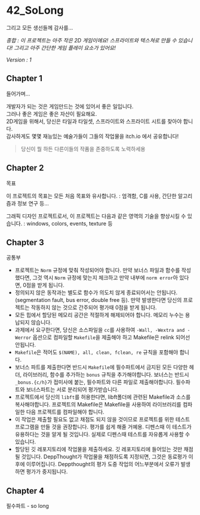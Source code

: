 # 42_SoLong

그리고 모든 생선들께 감사를...

*종합 : 이 프로젝트는 아주 작은 2D 게임이에요! 스프라이트와 텍스쳐로 만들 수 있습니다! 그리고 아주 간단한 게임 플레이 요소가 있어요!*

*Version : 1*


## Chapter 1


들어가며...   


개발자가 되는 것은 게임만드는 것에 있어서 좋은 일입니다.   
그러나 좋은 게임은 좋은 자산이 필요해요.   
2D게임을 위해서, 당신은 타일과 타일셋, 스프라이트와 스프라이트 시트를 찾아야 합니다.   
감사하게도 몇몇 재능있는 예술가들이 그들의 작업물을 itch.io 에서 공유합니다!    

> 당신이 뭘 하든 다른이들의 작품을 존중하도록 노력하세용


## Chapter 2


목표

이 프로젝트의 목표는 모든 처음 목표와 유사합니다. : 엄격함, C를 사용, 간단한 알고리즘과 정보 연구 등...   


그래픽 디자인 프로젝트로서, 이 프로젝트는 다음과 같은 영역의 기술을 향상시킬 수 있습니다. : windows, colors, events, texture 등

## Chapter 3


공통부

- 프로젝트는 `Norm` 규정에 맞춰 작성되어야 합니다. 만약 보너스 파일과 함수를 작성했다면, 그것 역시 `Norm` 규정에 맞는지 체크하고 만약 내부에 `norm error`아 있다면, 0점을 받게 됩니다.
- 정의되지 않은 동작과는 별도로 함수가 의도치 않게 종료되어서는 안됩니다. (segmentation fault, bus error, double free 등). 만약 발생한다면 당신의 프로젝트는 작동하지 않는 것으로 간주되어 평가때 0점을 받게 됩니다.
- 모든 힙에서 할당된 메모리 공간은 적절하게 해제되어야 합니다. 메모리 누수는 용납되지 않습니다.
- 과제에서 요구한다면, 당신은 소스파일을 `cc`를 사용하여 `-Wall, -Wextra and -Werror` 옵션으로 컴파일할 `Makefile`을 제출해야 하고 Makefile은 relink 되어선 안됩니다.
- `Makefile`은 적어도 `$(NAME), all, clean, fclean, re` 규칙을 포함해야 합니다.
- 보너스 파트를 제출한다면 반드시 `Makefile`에 필수파트에서 금지된 모든 다양한 헤더, 라이브러리, 함수를 추가하는 `bonus` 규칙을 추가해야합니다. 보너스는 반드시 `_bonus.{c/h}`가 접미사에 붙는, 필수파트와 다른 파일로 제출해야합니다. 필수파트와 보너스파트는 서로 분리되어 평가받습니다.
- 프로젝트에서 당신의 `libft`를 허용한다면, libft폴더에 관련된 Makefile과 소스를 복사해야합니다. 프로젝트의 Makefile은 Makefile을 사용하여 라이브러리를 컴파일한 다음 프로젝트를 컴파일해야 합니다.
- 이 작업은 제출할 필요도 없고 채점도 되지 않을 것이므로 프로젝트를 위한 테스트 프로그램을 만들 것을 권장합니다. 평가를 쉽게 해줄 거예용. 디펜스때 이 테스트가 유용하다는 것을 알게 될 것입니다. 실제로 디펜스때 테스트를 자유롭게 사용할 수 있습니다.
- 할당된 깃 레포지토리에 작업물을 제출하세요. 깃 레포지토리에 들어있는 것만 채점될 것입니다. DeppThought가 작업물을 채점하도록 지정되면, 그것은 동료평가 이후에 이루어집니다. Deppthought의 평가 도중 작업의 어느부분에서 오류가 발생하면 평가가 중지됩니다.

## Chapter 4


필수파트 - so long
